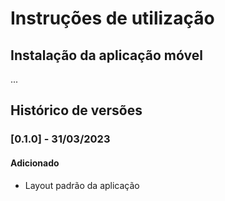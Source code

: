 # Instruções de utilização

## Instalação da aplicação móvel

...

## Histórico de versões

### [0.1.0] - 31/03/2023
#### Adicionado
- Layout padrão da aplicação
